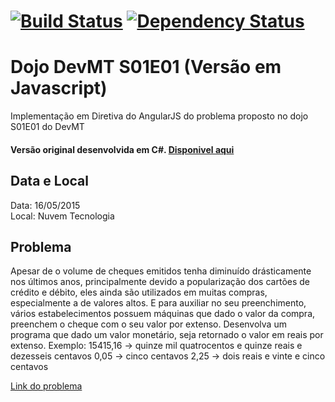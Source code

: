#  [![Build Status][travis-image]][travis-url] [![Dependency Status][daviddm-image]][daviddm-url]

# Dojo DevMT S01E01 (Versão em Javascript) 
Implementação em Diretiva do AngularJS do problema proposto no dojo S01E01 do DevMT
#### Versão original desenvolvida em C#. [Disponivel aqui](https://github.com/devmatogrosso/dojo-s01e01-cheque-por-extenso)

## Data e Local
Data: 16/05/2015  
Local: Nuvem Tecnologia  

## Problema
Apesar de o volume de cheques emitidos tenha diminuído drásticamente nos últimos anos,
principalmente devido a popularização dos cartões de crédito e débito, eles ainda são
utilizados em muitas compras, especialmente a de valores altos. E para auxiliar no seu
preenchimento, vários estabelecimentos possuem máquinas que dado o valor da compra,
preenchem o cheque com o seu valor por extenso.
Desenvolva um programa que dado um valor monetário, seja retornado o valor em reais
por extenso.
Exemplo:
15415,16 -> quinze mil quatrocentos e quinze reais e dezesseis centavos
0,05 -> cinco centavos
2,25 -> dois reais e vinte e cinco centavos

[Link do problema](http://dojopuzzles.com/problemas/exibe/cheque-por-extenso/)


[travis-image]: https://travis-ci.org/gpedro/dojo-s01e01-cheque-por-extenso.angular.svg?branch=master
[travis-url]: https://travis-ci.org/gpedro/dojo-s01e01-cheque-por-extenso.angular
[daviddm-image]: https://david-dm.org/gpedro/dojo-s01e01-cheque-por-extenso.angular.svg?theme=shields.io
[daviddm-url]: https://david-dm.org/gpedro/dojo-s01e01-cheque-por-extenso.angular
